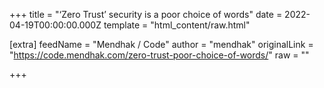 
+++
title = "‘Zero Trust’ security is a poor choice of words"
date = 2022-04-19T00:00:00.000Z
template = "html_content/raw.html"

[extra]
feedName = "Mendhak / Code"
author = "mendhak"
originalLink = "https://code.mendhak.com/zero-trust-poor-choice-of-words/"
raw = ""

+++

